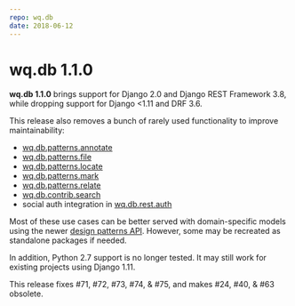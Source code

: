 ```yaml
---
repo: wq.db
date: 2018-06-12
---
```


# wq.db 1.1.0

**wq.db 1.1.0** brings support for Django 2.0 and Django REST Framework 3.8, while dropping support for Django <1.11 and DRF 3.6.

This release also removes a bunch of rarely used functionality to improve maintainability:

 * [wq.db.patterns.annotate](../wq.db/patterns.md)
 * [wq.db.patterns.file](../wq.db/patterns.md)
 * [wq.db.patterns.locate](../wq.db/patterns.md)
 * [wq.db.patterns.mark](https://github.com/wq/markdown)
 * [wq.db.patterns.relate](../wq.db/patterns.md)
 * [wq.db.contrib.search](../wq.db/patterns.md)
 * social auth integration in [wq.db.rest.auth](../wq.db/auth.md)

Most of these use cases can be better served with domain-specific models using the newer [design patterns API](../guides/implement-repeating-nested-forms.md).  However, some may be recreated as standalone packages if needed.

In addition, Python 2.7 support is no longer tested.  It may still work for existing projects using Django 1.11.

This release fixes #71, #72, #73, #74, & #75, and makes #24, #40, & #63 obsolete.
